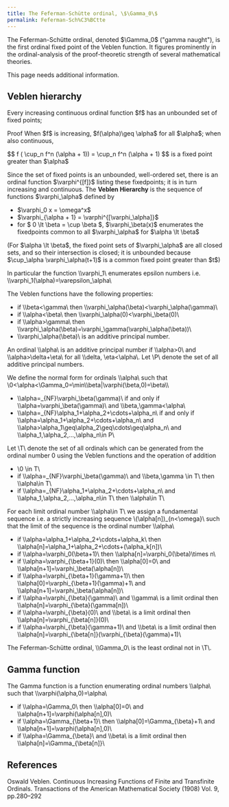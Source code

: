 ```yaml
---
title: The Feferman-Schütte ordinal, \$\Gamma_0\$
permalink: Feferman-Sch%C3%BCtte
---
```












  
The Feferman-Schütte ordinal, denoted \$\Gamma_0\$ ("gamma naught"), is
the first ordinal fixed point of the Veblen function. It figures
prominently in the ordinal-analysis of the proof-theoretic strength of
several mathematical theories.

This page needs additional information.

## Veblen hierarchy

Every increasing continuous ordinal function \$f\$ has an unbounded set
of fixed points;

<th>Proof</th>
<td>When $f$ is increasing, $f(\alpha)\geq \alpha$ for all $\alpha$;
when also continuous,
<p>$$ f ( \cup_n f^n (\alpha + 1)) = \cup_n f^n (\alpha + 1) $$ is a
fixed point greater than $\alpha$</p></td>

Since the set of fixed points is an unbounded, well-ordered set, there
is an ordinal function \$\varphi^{\[f\]}\$ listing these fixedpoints; it
is in turn increasing and continuous. The **Veblen Hierarchy** is the
sequence of functions \$\varphi\_\alpha\$ defined by

- \$\varphi_0 x = \omega^x\$
- \$\varphi\_{\alpha + 1} = \varphi^{\[\varphi\_\alpha\]}\$
- for \$ 0 \lt \beta = \cup \beta \$, \$\varphi\_\beta(x)\$ enumerates
  the fixedpoints common to all \$\varphi\_\alpha\$ for \$\alpha \lt
  \beta\$

(For \$\alpha \lt \beta\$, the fixed point sets of \$\varphi\_\alpha\$
are all closed sets, and so their intersection is closed; it is
unbounded because \$\cup\_\alpha \varphi\_\alpha(t+1)\$ is a common
fixed point greater than \$t\$)

In particular the function \\\varphi_1\\ enumerates epsilon numbers i.e.
\\\varphi_1(\alpha)=\varepsilon\_\alpha\\

The Veblen functions have the following properties:

- if \\\beta\<\gamma\\ then
  \\\varphi\_\alpha(\beta)\<\varphi\_\alpha(\gamma)\\
- if \\\alpha\<\beta\\ then \\\varphi\_\alpha(0)\<\varphi\_\beta(0)\\
- if \\\alpha\>\gamma\\ then
  \\\varphi\_\alpha(\beta)=\varphi\_\gamma(\varphi\_\alpha(\beta))\\
- \\\varphi\_\alpha(\beta)\\ is an additive principal number.

An ordinal \\\alpha\\ is an additive principal number if \\\alpha\>0\\
and \\\alpha\>\delta+\eta\\ for all \\\delta, \eta\<\alpha\\. Let \\P\\
denote the set of all additive principal numbers.

We define the normal form for ordinals \\\alpha\\ such that
\\0\<\alpha\<\Gamma_0=\min\\\beta\|\varphi(\beta,0)=\beta\\\\

- \\\alpha=\_{NF}\varphi\_\beta(\gamma)\\ if and only if
  \\\alpha=\varphi\_\beta(\gamma)\\ and \\\beta,\gamma\<\alpha\\
- \\\alpha=\_{NF}\alpha_1+\alpha_2+\cdots+\alpha_n\\ if and only if
  \\\alpha=\alpha_1+\alpha_2+\cdots+\alpha_n\\ and
  \\\alpha\>\alpha_1\geq\alpha_2\geq\cdots\geq\alpha_n\\ and
  \\\alpha_1,\alpha_2,...,\alpha_n\in P\\

Let \\T\\ denote the set of all ordinals which can be generated from the
ordinal number 0 using the Veblen functions and the operation of
addition

- \\0 \in T\\
- if \\\alpha=\_{NF}\varphi\_\beta(\gamma)\\ and \\\beta,\gamma \in T\\
  then \\\alpha\in T\\
- if \\\alpha=\_{NF}\alpha_1+\alpha_2+\cdots+\alpha_n\\ and
  \\\alpha_1,\alpha_2,...,\alpha_n\in T\\ then \\\alpha\in T\\

For each limit ordinal number \\\alpha\in T\\ we assign a fundamental
sequence i.e. a strictly increasing sequence
\\(\alpha\[n\])\_{n\<\omega}\\ such that the limit of the sequence is
the ordinal number \\\alpha\\

- if \\\alpha=\alpha_1+\alpha_2+\cdots+\alpha_k\\ then
  \\\alpha\[n\]=\alpha_1+\alpha_2+\cdots+(\alpha_k\[n\])\\
- if \\\alpha=\varphi_0(\beta+1)\\ then
  \\\alpha\[n\]=\varphi_0(\beta)\times n\\
- if \\\alpha=\varphi\_{\beta+1}(0)\\ then \\\alpha\[0\]=0\\ and
  \\\alpha\[n+1\]=\varphi\_\beta(\alpha\[n\])\\
- if \\\alpha=\varphi\_{\beta+1}(\gamma+1)\\ then
  \\\alpha\[0\]=\varphi\_{\beta+1}(\gamma)+1\\ and
  \\\alpha\[n+1\]=\varphi\_\beta(\alpha\[n\])\\
- if \\\alpha=\varphi\_{\beta}(\gamma)\\ and \\\gamma\\ is a limit
  ordinal then \\\alpha\[n\]=\varphi\_{\beta}(\gamma\[n\])\\
- if \\\alpha=\varphi\_{\beta}(0)\\ and \\\beta\\ is a limit ordinal
  then \\\alpha\[n\]=\varphi\_{\beta\[n\]}(0)\\
- if \\\alpha=\varphi\_{\beta}(\gamma+1)\\ and \\\beta\\ is a limit
  ordinal then
  \\\alpha\[n\]=\varphi\_{\beta\[n\]}(\varphi\_{\beta}(\gamma)+1)\\

The Feferman-Schütte ordinal, \\\Gamma_0\\ is the least ordinal not in
\\T\\.

## Gamma function

The Gamma function is a function enumerating ordinal numbers \\\alpha\\
such that \\\varphi(\alpha,0)=\alpha\\

- if \\\alpha=\Gamma_0\\ then \\\alpha\[0\]=0\\ and
  \\\alpha\[n+1\]=\varphi(\alpha\[n\],0)\\
- if \\\alpha=\Gamma\_{\beta+1}\\ then \\\alpha\[0\]=\Gamma\_{\beta}+1\\
  and \\\alpha\[n+1\]=\varphi(\alpha\[n\],0)\\
- if \\\alpha=\Gamma\_{\beta}\\ and \\\beta\\ is a limit ordinal then
  \\\alpha\[n\]=\Gamma\_{\beta\[n\]}\\

## References

Oswald Veblen. Continuous Increasing Functions of Finite and Transfinite
Ordinals. Transactions of the American Mathematical Society (1908) Vol.
9, pp.280–292


